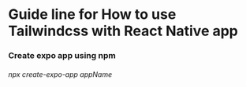 # Guide line for How to use Tailwindcss with React Native app

### Create expo app using npm

###### npx create-expo-app appName
